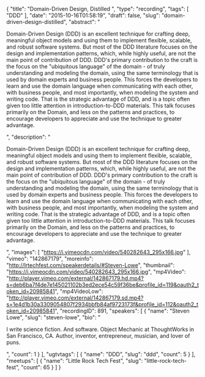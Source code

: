 {
  "title": "Domain-Driven Design, Distilled ",
  "type": "recording",
  "tags": [
    "DDD"
  ],
  "date": "2015-10-16T01:58:19",
  "draft": false,
  "slug": "domain-driven-design-distilled",
  "abstract": "<p>Domain-Driven Design (DDD) is an excellent technique for crafting deep, meaningful object models and using them to implement flexible, scalable, and robust software systems. But most of the DDD literature focuses on the design and implementation patterns, which, while highly useful, are not the main point of contribution of DDD. DDD's primary contribution to the craft is the focus on the \"ubiquitous language\" of the domain - of truly understanding and modeling the domain, using the same terminology that is used by domain experts and business people. This forces the developers to learn and use the domain language when communicating with each other, with business people, and most importantly, when modeling the system and writing code. That is the strategic advantage of DDD, and is a topic often given too little attention in introduction-to-DDD materials. This talk focuses primarily on the Domain, and less on the patterns and practices, to encourage developers to appreciate and use the technique to greater advantage.</p>",
  "description": "<p>Domain-Driven Design (DDD) is an excellent technique for crafting deep, meaningful object models and using them to implement flexible, scalable, and robust software systems. But most of the DDD literature focuses on the design and implementation patterns, which, while highly useful, are not the main point of contribution of DDD. DDD's primary contribution to the craft is the focus on the \"ubiquitous language\" of the domain - of truly understanding and modeling the domain, using the same terminology that is used by domain experts and business people. This forces the developers to learn and use the domain language when communicating with each other, with business people, and most importantly, when modeling the system and writing code. That is the strategic advantage of DDD, and is a topic often given too little attention in introduction-to-DDD materials. This talk focuses primarily on the Domain, and less on the patterns and practices, to encourage developers to appreciate and use the technique to greater advantage.</p>",
  "images": [
    "https://i.vimeocdn.com/video/540282643_295x166.jpg"
  ],
  "vimeo": "142867179",
  "moreinfo": "http://lrtechfest.com/speakerdetails/#Steven-Lowe",
  "thumbnail": "https://i.vimeocdn.com/video/540282643_295x166.jpg",
  "mp4Video": "http://player.vimeo.com/external/142867179.hd.mp4?s=deb6ba7f4de7e145021102b3ed2ece54c59f36be&profile_id=119&oauth2_token_id=20985841",
  "mp4VideoLow": "http://player.vimeo.com/external/142867179.sd.mp4?s=1e4d1b30a3309054807f2934bbfb84af9723173f&profile_id=112&oauth2_token_id=20985841",
  "recordingID": 891,
  "speakers": [
    {
      "name": "Steven Lowe",
      "slug": "steven-lowe",
      "bio": "<p>I write science fiction. And software. Object Mechanic at ThoughtWorks in San Francisco, CA. Author, inventor, entrepreneur, musician, and lover of puns.</p>",
      "count": 1
    }
  ],
  "ugtvtags": [
    {
      "name": "DDD",
      "slug": "ddd",
      "count": 5
    }
  ],
  "meetups": [
    {
      "name": "Little Rock Tech Fest",
      "slug": "little-rock-tech-fest",
      "count": 65
    }
  ]
}